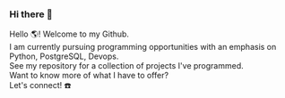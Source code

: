 ### Hi there 👋

<!--
**brentjand/brentjand** is a ✨ _special_ ✨ repository because its `README.md` (this file) appears on your GitHub profile.

Here are some ideas to get you started:

- 🔭 I’m currently working on ...
- 🌱 I’m currently learning ...
- 👯 I’m looking to collaborate on ...
- 🤔 I’m looking for help with ...
- 💬 Ask me about ...
- 📫 How to reach me: ...
- 😄 Pronouns: ...
- ⚡ Fun fact: ...
-->
Hello :earth_americas:! Welcome to my Github. <br>
I am currently pursuing programming opportunities with an emphasis on Python, PostgreSQL, Devops. <br>
See my repository for a collection of projects I've programmed. <br>
Want to know more of what I have to offer? <br>
Let's connect! :phone:
